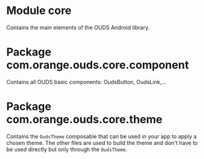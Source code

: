 # Module core

Contains the main elements of the OUDS Android library.

# Package com.orange.ouds.core.component

Contains all OUDS basic components: OudsButton, OudsLink,...

# Package com.orange.ouds.core.theme

Contains the `OudsTheme` composable that can be used in your app to apply a chosen theme. The other files are used to build the theme and don't have to be used
directly but only through the `OudsTheme`.